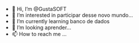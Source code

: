 - 👋 Hi, I’m @GustaSOFT
- 👀 I’m interested in participar desse novo mundo...
- 🌱 I’m currently learning banco de dados
- 💞️ I’m looking aprender...
- 📫 How to reach me ...

<!---
GustaSOFT/GustaSOFT is a ✨ special ✨ repository because its `README.md` (this file) appears on your GitHub profile.
You can click the Preview link to take a look at your changes.
--->
